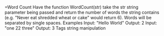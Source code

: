 =Word Count
Have the function WordCount(str) take the str string parameter being passed and return the number of words the string contains (e.g. "Never eat shredded wheat or cake" would return 6). Words will be separated by single spaces.
Examples
Input: "Hello World"
Output: 2
Input: "one 22 three"
Output: 3
Tags
string manipulation